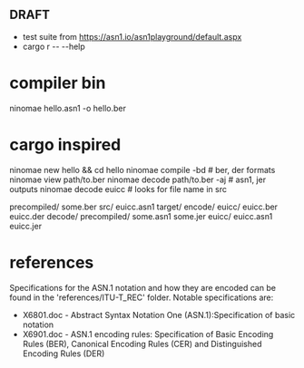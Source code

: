 ## DRAFT

- test suite from https://asn1.io/asn1playground/default.aspx
- cargo r -- --help


# compiler bin
ninomae hello.asn1 -o hello.ber


# cargo inspired
ninomae new hello && cd hello
ninomae compile -bd  # ber, der formats
ninomae view path/to.ber
ninomae decode path/to.ber -aj  # asn1, jer outputs
ninomae decode euicc  # looks for file name in src

precompiled/
    some.ber
src/
    euicc.asn1
target/
    encode/
        euicc/
            euicc.ber
            euicc.der
    decode/
        precompiled/
            some.asn1
            some.jer
        euicc/
            euicc.asn1
            euicc.jer

# references
Specifications for the ASN.1 notation and how they are encoded can be found in the 'references/ITU-T_REC' folder.
Notable specifications are:
- X6801.doc - Abstract Syntax Notation One (ASN.1):Specification of basic notation
- X6901.doc - ASN.1 encoding rules: Specification of Basic Encoding Rules (BER), Canonical Encoding Rules (CER) and Distinguished Encoding Rules (DER)